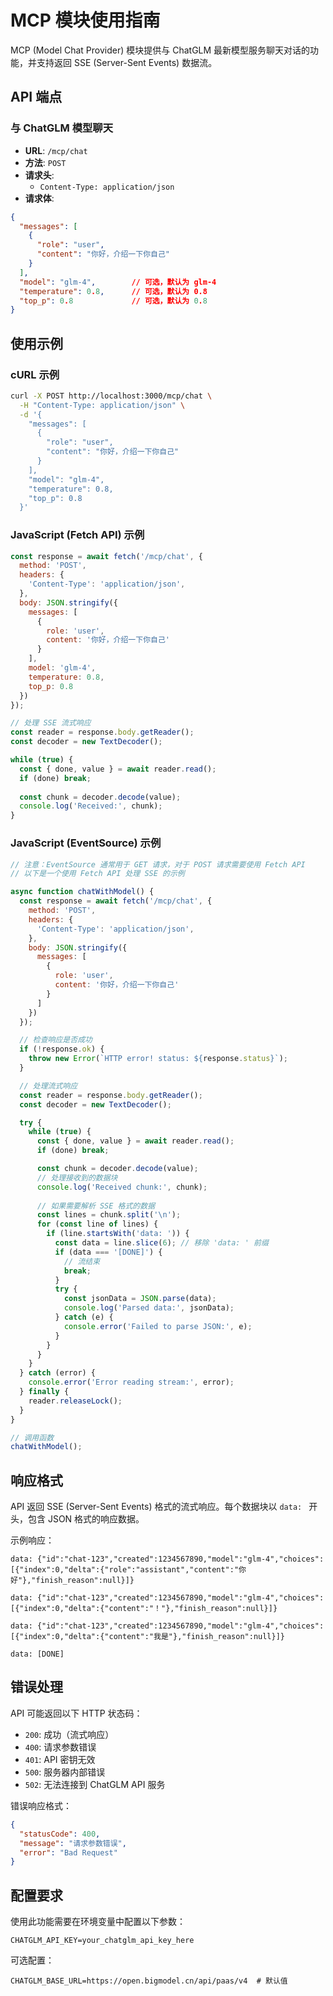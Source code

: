 # MCP 模块使用指南

MCP (Model Chat Provider) 模块提供与 ChatGLM 最新模型服务聊天对话的功能，并支持返回 SSE (Server-Sent Events) 数据流。

## API 端点

### 与 ChatGLM 模型聊天

- **URL**: `/mcp/chat`
- **方法**: `POST`
- **请求头**: 
  - `Content-Type: application/json`
- **请求体**:

```json
{
  "messages": [
    {
      "role": "user",
      "content": "你好，介绍一下你自己"
    }
  ],
  "model": "glm-4",        // 可选，默认为 glm-4
  "temperature": 0.8,      // 可选，默认为 0.8
  "top_p": 0.8             // 可选，默认为 0.8
}
```

## 使用示例

### cURL 示例

```bash
curl -X POST http://localhost:3000/mcp/chat \
  -H "Content-Type: application/json" \
  -d '{
    "messages": [
      {
        "role": "user",
        "content": "你好，介绍一下你自己"
      }
    ],
    "model": "glm-4",
    "temperature": 0.8,
    "top_p": 0.8
  }'
```

### JavaScript (Fetch API) 示例

```javascript
const response = await fetch('/mcp/chat', {
  method: 'POST',
  headers: {
    'Content-Type': 'application/json',
  },
  body: JSON.stringify({
    messages: [
      {
        role: 'user',
        content: '你好，介绍一下你自己'
      }
    ],
    model: 'glm-4',
    temperature: 0.8,
    top_p: 0.8
  })
});

// 处理 SSE 流式响应
const reader = response.body.getReader();
const decoder = new TextDecoder();

while (true) {
  const { done, value } = await reader.read();
  if (done) break;
  
  const chunk = decoder.decode(value);
  console.log('Received:', chunk);
}
```

### JavaScript (EventSource) 示例

```javascript
// 注意：EventSource 通常用于 GET 请求，对于 POST 请求需要使用 Fetch API
// 以下是一个使用 Fetch API 处理 SSE 的示例

async function chatWithModel() {
  const response = await fetch('/mcp/chat', {
    method: 'POST',
    headers: {
      'Content-Type': 'application/json',
    },
    body: JSON.stringify({
      messages: [
        {
          role: 'user',
          content: '你好，介绍一下你自己'
        }
      ]
    })
  });

  // 检查响应是否成功
  if (!response.ok) {
    throw new Error(`HTTP error! status: ${response.status}`);
  }

  // 处理流式响应
  const reader = response.body.getReader();
  const decoder = new TextDecoder();

  try {
    while (true) {
      const { done, value } = await reader.read();
      if (done) break;

      const chunk = decoder.decode(value);
      // 处理接收到的数据块
      console.log('Received chunk:', chunk);
      
      // 如果需要解析 SSE 格式的数据
      const lines = chunk.split('\n');
      for (const line of lines) {
        if (line.startsWith('data: ')) {
          const data = line.slice(6); // 移除 'data: ' 前缀
          if (data === '[DONE]') {
            // 流结束
            break;
          }
          try {
            const jsonData = JSON.parse(data);
            console.log('Parsed data:', jsonData);
          } catch (e) {
            console.error('Failed to parse JSON:', e);
          }
        }
      }
    }
  } catch (error) {
    console.error('Error reading stream:', error);
  } finally {
    reader.releaseLock();
  }
}

// 调用函数
chatWithModel();
```

## 响应格式

API 返回 SSE (Server-Sent Events) 格式的流式响应。每个数据块以 `data: ` 开头，包含 JSON 格式的响应数据。

示例响应：

```
data: {"id":"chat-123","created":1234567890,"model":"glm-4","choices":[{"index":0,"delta":{"role":"assistant","content":"你好"},"finish_reason":null}]}

data: {"id":"chat-123","created":1234567890,"model":"glm-4","choices":[{"index":0,"delta":{"content":"！"},"finish_reason":null}]}

data: {"id":"chat-123","created":1234567890,"model":"glm-4","choices":[{"index":0,"delta":{"content":"我是"},"finish_reason":null}]}

data: [DONE]
```

## 错误处理

API 可能返回以下 HTTP 状态码：

- `200`: 成功（流式响应）
- `400`: 请求参数错误
- `401`: API 密钥无效
- `500`: 服务器内部错误
- `502`: 无法连接到 ChatGLM API 服务

错误响应格式：

```json
{
  "statusCode": 400,
  "message": "请求参数错误",
  "error": "Bad Request"
}
```

## 配置要求

使用此功能需要在环境变量中配置以下参数：

```env
CHATGLM_API_KEY=your_chatglm_api_key_here
```

可选配置：

```env
CHATGLM_BASE_URL=https://open.bigmodel.cn/api/paas/v4  # 默认值
```